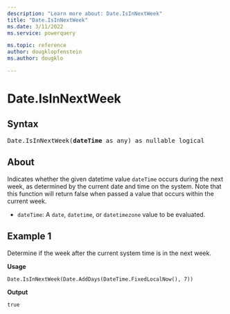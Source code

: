 ```yaml
---
description: "Learn more about: Date.IsInNextWeek"
title: "Date.IsInNextWeek"
ms.date: 3/11/2022
ms.service: powerquery

ms.topic: reference
author: dougklopfenstein
ms.author: dougklo

---
```

# Date.IsInNextWeek

## Syntax

<pre>
Date.IsInNextWeek(<b>dateTime</b> as any) as nullable logical
</pre>

## About

Indicates whether the given datetime value `dateTime` occurs during the next week, as determined by the current date and time on the system. Note that this function will return false when passed a value that occurs within the current week.

* `dateTime`: A `date`, `datetime`, or `datetimezone` value to be evaluated.

## Example 1

Determine if the week after the current system time is in the next week.

**Usage**

```powerquery-m
Date.IsInNextWeek(Date.AddDays(DateTime.FixedLocalNow(), 7))
```

**Output**

`true`
